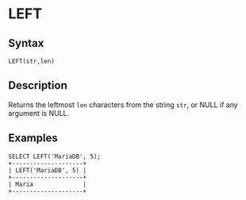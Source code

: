 
# LEFT

## Syntax


```
LEFT(str,len)
```

## Description


Returns the leftmost `len` characters from the string `str`, or NULL if
any argument is NULL.


## Examples


```
SELECT LEFT('MariaDB', 5);
+--------------------+
| LEFT('MariaDB', 5) |
+--------------------+
| Maria              |
+--------------------+
```
